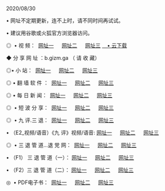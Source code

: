 <p>2020/08/30
<p>• 网址不定期更新，连不上时，请不同时间再试试。
<p>• 建议用谷歌或火狐官方浏览器访问。
<p>◎  • 视 频： 
<a href="http://ksp.shirokuriwaki.com/s/" target="_blansk">网址一</a> 　 
<a href="http://kip.shirokuriwaki.com/s/" target="_blank">网址二</a> 　 
<a href="http://kbp.shirokuriwaki.com/tv.html" target="_blank">网址三</a>
<a href="https://disk.yandex.ru/d/wIUK0uxc3Gk4Ng" target="_blank">　• 云下载 </a></p>
<p>◆ 分 享 网 址 ：b.gizm.ga  （ 请 收 藏） </p>

<p>◎•  小 站：  
<a href="http://ksp.shirokuriwaki.com/" target="_blank">网址一</a> 　 
<a href="http://kip.shirokuriwaki.com/" target="_blank">网址二</a> 　 
<a href="http://kbp.shirokuriwaki.com/k/" target="_blank">网址三</a></p><p>

<p>◎  • 翻 墙 软 件 ：  
<a href="http://ksp.shirokuriwaki.com/ff/" target="_blank">网址一</a> 　 
<a href="http://kip.shirokuriwaki.com/s/read/a1_nd.html" target="_blank">网址二</a> 　 
<a href="http://kbp.shirokuriwaki.com/ff/index.html" target="_blank">网址三</a></p>
<p>◎  • 每 日 新 闻：  
<a href="http://ksp.shirokuriwaki.com/day/" target="_blank">网址一</a> 　 
<a href="http://kip.shirokuriwaki.com/day/" target="_blank">网址二</a> 　 
<a href="http://kbp.shirokuriwaki.com/day/index.html" target="_blank">网址三</a></p>
<p>◎   • 短 波 分 享：  
<a href="http://ksp.shirokuriwaki.com/h/" target="_blank">网址一</a> 　 
<a href="http://kip.shirokuriwaki.com/h/" target="_blank">网址二</a> 　 
<a href="http://kbp.shirokuriwaki.com/h/index.html" target="_blank">网址三</a></p>
<p>◎   • 九 评.三 退：  
<a href="http://ksp.shirokuriwaki.com/t/" target="_blank">网址一</a> 　 
<a href="http://kip.shirokuriwaki.com/v2/index.html" target="_blank">网址二</a> 　 
<a href="http://kbp.shirokuriwaki.com/tt/index.html" target="_blank">网址三</a> 　</p>
<p>  • （E2_视频/语音）《九 评》视频/语音: 
<a href="http://ksp.shirokuriwaki.com/7738.html" target="_blank">网址一</a> 　 
<a href="http://kip.shirokuriwaki.com/7614.html" target="_blank">网址二</a> 　 
<a href="http://kbp.shirokuriwaki.com/7633.html" target="_blank">网址三</a></p>
<p>◎   • 三 退 管 道...退 党 网：  
<a href="http://ksp.shirokuriwaki.com/go/td1.html" target="_blank">网址一</a> 　 
<a href="http://kip.shirokuriwaki.com/go/td2.html" target="_blank">网址二</a> 　 
<a href="http://kbp.shirokuriwaki.com/go/td3.html" target="_blank">网址三</a></p>
<p>  • （F1） 三 退 管 道（一）： 
<a href="http://ksp.shirokuriwaki.com/dd/" target="_blank">网址一</a> 　 
<a href="http://kip.shirokuriwaki.com/s/read/a1_tdx.html" target="_blank">网址二</a> 　 
<a href="http://kbp.shirokuriwaki.com/dd/" target="_blank">网址三</a></p>
<p>  • （F2）三 退 管 道（二）： 
<a href="http://kip.shirokuriwaki.com/d/" target="_blank">网址一</a> 　 
<a href="http://ksp.shirokuriwaki.com/d/index.html" target="_blank">网址二</a> 　 
<a href="http://kbp.shirokuriwaki.com/d/" target="_blank">网址三</a></p>
<p>◎   • PDF电子书：  
<a href="http://ksp.shirokuriwaki.com/p/" target="_blank">网址一</a> 　 
<a href="http://kip.shirokuriwaki.com/p/index.html" target="_blank">网址二</a> 　 
<a href="http://kbp.shirokuriwaki.com/p/" target="_blank">网址三</a></p>
